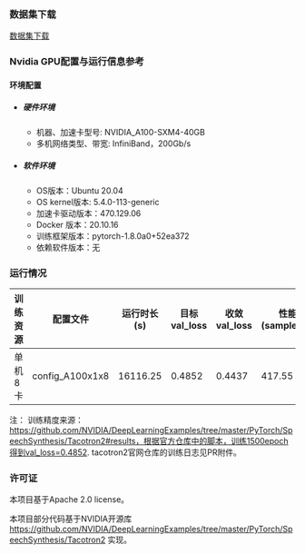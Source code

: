 ### 数据集下载

[数据集下载](../../benchmarks/tacotron2/README.md#数据集下载地址)

### Nvidia GPU配置与运行信息参考
#### 环境配置

- ##### 硬件环境
    - 机器、加速卡型号: NVIDIA_A100-SXM4-40GB
    - 多机网络类型、带宽: InfiniBand，200Gb/s

- ##### 软件环境
   - OS版本：Ubuntu 20.04
   - OS kernel版本: 5.4.0-113-generic     
   - 加速卡驱动版本：470.129.06
   - Docker 版本：20.10.16
   - 训练框架版本：pytorch-1.8.0a0+52ea372
   - 依赖软件版本：无


### 运行情况
| 训练资源 | 配置文件        | 运行时长(s) | 目标val_loss | 收敛val_loss | 性能(samples/s) |
| -------- | --------------- | ----------- | ------------ | ------------ | --------------- |
| 单机8卡  | config_A100x1x8 | 16116.25    | 0.4852       | 0.4437       | 417.55          |

注：
训练精度来源：https://github.com/NVIDIA/DeepLearningExamples/tree/master/PyTorch/SpeechSynthesis/Tacotron2#results，根据官方仓库中的脚本，训练1500epoch得到val_loss=0.4852.
tacotron2官网仓库的训练日志见PR附件。


### 许可证

本项目基于Apache 2.0 license。

本项目部分代码基于NVIDIA开源库 https://github.com/NVIDIA/DeepLearningExamples/tree/master/PyTorch/SpeechSynthesis/Tacotron2 实现。